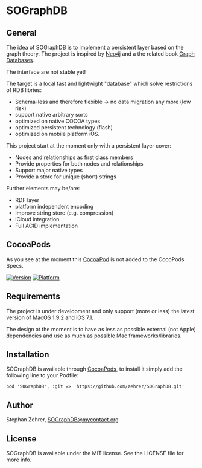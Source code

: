 # SOGraphDB

## General

The idea of SOGraphDB is to implement a persistent layer based on the graph theory.
The project is inspired by [Neo4j](http://www.neo4j.org) and a the related book [Graph Databases](http://graphdatabases.com).

The interface are not stable yet!

The target is a local fast and lightwight "database" which solve restrictions of RDB libries:
* Schema-less and therefore flexible -> no data migration any more (low risk)
* support native arbitrary sorts
* optimized on native COCOA types
* optimized persistent technology (flash)
* optimized on mobile platform iOS.

This project start at the moment only with a persistent layer cover:
* Nodes and relationships as first class members
* Provide properties for both nodes and relationships
* Support major native types
* Provide a store for unique (short) strings

Further elements may be/are:
* RDF layer
* platform independent encoding
* Improve string store (e.g. compression)
* iCloud integration
* Full ACID implementation

## CocoaPods

As you see at the moment this [CocoaPod](http://cocoapods.org) is not added to the CocoPods Specs.

[![Version](http://cocoapod-badges.herokuapp.com/v/SOGraphDB/badge.png)](http://cocoadocs.org/docsets/SOGraphDB)
[![Platform](http://cocoapod-badges.herokuapp.com/p/SOGraphDB/badge.png)](http://cocoadocs.org/docsets/SOGraphDB)

## Requirements
The project is under development and only support (more or less) the latest version of MacOS 1.9.2 and iOS 7.1.

 The design at the moment is to have as less as possible external (not Apple) dependencies and use as much as possible Mac frameworks/libraries.

## Installation

SOGraphDB is available through [CocoaPods](http://cocoapods.org), to install
it simply add the following line to your Podfile:

    pod 'SOGraphDB', :git => 'https://github.com/zehrer/SOGraphDB.git'


## Author

Stephan Zehrer, SOGraphDB@mycontact.org

## License

SOGraphDB is available under the MIT license. See the LICENSE file for more info.
